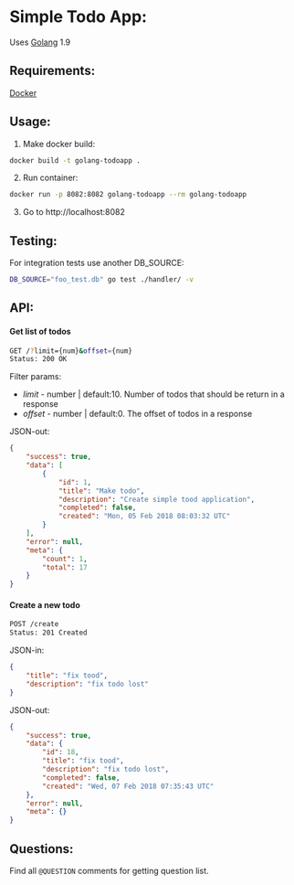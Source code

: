 Simple Todo App:
============

Uses [Golang](https://golang.org/) 1.9

Requirements:
------------

[Docker](https://www.docker.com/)

Usage:
------

1. Make docker build:
```bash
docker build -t golang-todoapp .
```

2. Run container:
```bash
docker run -p 8082:8082 golang-todoapp --rm golang-todoapp
```

3. Go to http://localhost:8082

Testing:
-------

For integration tests use another DB_SOURCE:
```bash
DB_SOURCE="foo_test.db" go test ./handler/ -v
```

API:
----

#### Get list of todos

```bash
GET /?limit={num}&offset={num}
Status: 200 OK
```
Filter params:
- *limit*  - number | default:10. Number of todos that should be return in a response
- *offset* - number | default:0. The offset of todos in a response

JSON-out:
```json
{
    "success": true,
    "data": [
        {
            "id": 1,
            "title": "Make todo",
            "description": "Create simple tood application",
            "completed": false,
            "created": "Mon, 05 Feb 2018 08:03:32 UTC"
        }
    ],
    "error": null,
    "meta": {
        "count": 1,
        "total": 17
    }
}
```

#### Create a new todo
```bash
POST /create
Status: 201 Created
```
JSON-in:
```json
{
	"title": "fix tood",
	"description": "fix todo lost"
}
```

JSON-out:
```json
{
    "success": true,
    "data": {
        "id": 18,
        "title": "fix tood",
        "description": "fix todo lost",
        "completed": false,
        "created": "Wed, 07 Feb 2018 07:35:43 UTC"
    },
    "error": null,
    "meta": {}
}
```

Questions:
----------
Find all `@QUESTION` comments for getting question list.
